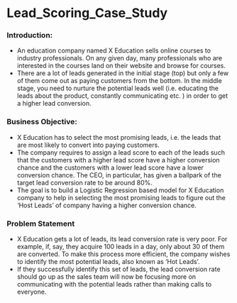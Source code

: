 # Lead_Scoring_Case_Study
### Introduction:
- An education company named X Education sells online courses to industry professionals. On any given day, many professionals who are interested in the courses land on their website and browse for courses. 
- There are a lot of leads generated in the initial stage (top) but only a few of them come out as paying customers from the bottom. In the middle stage, you need to nurture the potential leads well (i.e. educating the leads about the product, constantly communicating etc. ) in order to get a higher lead conversion.

### Business Objective:
- X Education has to select the most promising leads, i.e. the leads that are most likely to convert into paying customers. 
- The company requires to assign a lead score to each of the leads such that the customers with a higher lead score have a higher conversion chance and the customers with a lower lead score have a lower conversion chance. The CEO, in particular, has given a ballpark of the target lead conversion rate to be around 80%. 
- The goal is to build a Logistic Regression based model for X Education company to help in selecting the most promising leads to figure out the ‘Host Leads’ of company having a higher conversion chance. 

### Problem Statement
- X Education gets a lot of leads, its lead conversion rate is very poor. For example, if, say, they acquire 100 leads in a day, only about 30 of them are converted. To make this process more efficient, the company wishes to identify the most potential leads, also known as ‘Hot Leads’. 
- If they successfully identify this set of leads, the lead conversion rate should go up as the sales team will now be focusing more on communicating with the potential leads rather than making calls to everyone.



